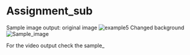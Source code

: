 # Assignment_sub


Sample image output:
original image
![example5](https://github.com/user-attachments/assets/d967da90-373b-4834-afe1-4263a7935416)
Changed background
![Sample_image](https://github.com/user-attachments/assets/4cd4b447-bdd2-4bed-b191-0d86692381e5)

For the video output check the sample_
